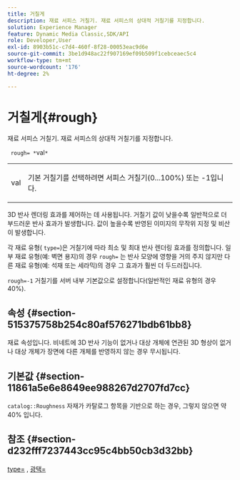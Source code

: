 ```yaml
---
title: 거칠게
description: 재료 서피스 거칠기. 재료 서피스의 상대적 거칠기를 지정합니다.
solution: Experience Manager
feature: Dynamic Media Classic,SDK/API
role: Developer,User
exl-id: 8903b51c-c7d4-460f-8f28-00053eac9d6e
source-git-commit: 3be1d948ac22f907169ef09b509f1cebceaec5c4
workflow-type: tm+mt
source-wordcount: '176'
ht-degree: 2%

---
```


# 거칠게{#rough}

재료 서피스 거칠기. 재료 서피스의 상대적 거칠기를 지정합니다.

` rough= *`val`*`

<table id="simpletable_432E33EC87144AC7A2A8D9406F862708"> 
 <tr class="strow"> 
  <td class="stentry"> <p> <span class="varname"> val </span> </p> </td> 
  <td class="stentry"> <p>기본 거칠기를 선택하려면 서피스 거칠기(0...100%) 또는 -1입니다. </p> </td> 
 </tr> 
</table>

3D 반사 렌더링 효과를 제어하는 데 사용됩니다. 거칠기 값이 낮을수록 일반적으로 더 부드러운 반사 효과가 발생합니다. 값이 높을수록 반영된 이미지의 무작위 지정 및 비산이 발생합니다.

각 재료 유형( `type=`)은 거칠기에 따라 최소 및 최대 반사 렌더링 효과를 정의합니다. 일부 재료 유형(예: 벽면 용지)의 경우 `rough=` 는 반사 모양에 영향을 거의 주지 않지만 다른 재료 유형(예: 석재 또는 세라믹)의 경우 그 효과가 훨씬 더 두드러집니다.

`rough=-1` 거칠기를 서버 내부 기본값으로 설정합니다(일반적인 재료 유형의 경우 40%).

## 속성 {#section-515375758b254c80af576271bdb61bb8}

재료 속성입니다. 비네트에 3D 반사 기능이 없거나 대상 개체에 연관된 3D 형상이 없거나 대상 개체가 장면에 다른 개체를 반영하지 않는 경우 무시됩니다.

## 기본값 {#section-11861a5e6e8649ee988267d2707fd7cc}

`catalog::Roughness` 자재가 카탈로그 항목을 기반으로 하는 경우, 그렇지 않으면 약 40% 입니다.

## 참조 {#section-d232fff7237443cc95c4bb50cb3d32bb}

[type=](../../../../../ir-api/http-protocol/image-rendering-api-ref/c-ir-http-protocol-ref/c-ir-http-protocol-command-reference/r-ir-http-type.md#reference-128c7de89e2d46838019b560f3f84a35) , [광택=](../../../../../ir-api/http-protocol/image-rendering-api-ref/c-ir-http-protocol-ref/c-ir-http-protocol-command-reference/r-ir-http-gloss.md#reference-325aef2ee51e4e1584a06047427340ca)
